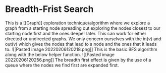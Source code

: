 # Breadth-Frist Search
This is a [[Graph]] exploration technique/algorithm where we explore a graph from a starting node spreading out exploring the nodes closest to our starting node first and the ones deeper later. This can work for either directed or undirected graphs. We only concern ourselves with the $\textrm{in}(v)$ and $\textrm{out}(v)$ which gives the nodes that lead to a node and the ones that it leads to.
![[Pasted image 20220206120218.png]]
This is the basic BFS algorithm along with the below helper function.
![[Pasted image 20220206120256.png]]
The breadth first effect is given by the use of a queue where the nodes we find first are expanded first.